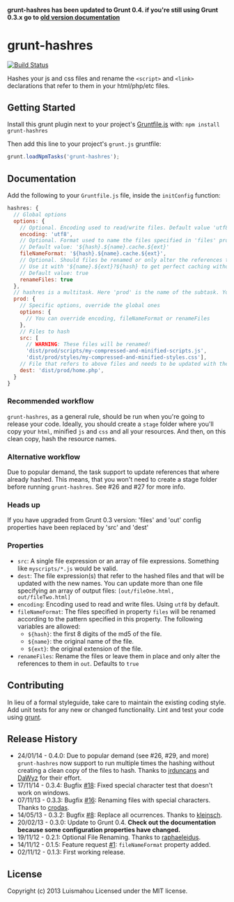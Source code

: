 #### grunt-hashres has been updated to Grunt 0.4. if you're still using Grunt 0.3.x go to [old version documentation](https://github.com/Luismahou/grunt-hashres/blob/master/grunt-0.3-README.md)

# grunt-hashres

[![Build Status](https://api.travis-ci.org/Luismahou/grunt-hashres.png)](https://travis-ci.org/Luismahou/grunt-hashres)

Hashes your js and css files and rename the ```<script>``` and ```<link>``` declarations that refer to them in your html/php/etc files.

## Getting Started
Install this grunt plugin next to your project's [Gruntfile.js][getting_started] with: `npm install grunt-hashres`

Then add this line to your project's `grunt.js` gruntfile:

```js
grunt.loadNpmTasks('grunt-hashres');
```

[grunt]: http://gruntjs.com/
[getting_started]: https://github.com/gruntjs/grunt/blob/master/docs/getting_started.md

## Documentation
Add the following to your ```Gruntfile.js``` file, inside the ```initConfig``` function:

```js
hashres: {
  // Global options
  options: {
    // Optional. Encoding used to read/write files. Default value 'utf8'
    encoding: 'utf8',
    // Optional. Format used to name the files specified in 'files' property.
    // Default value: '${hash}.${name}.cache.${ext}'
    fileNameFormat: '${hash}.${name}.cache.${ext}',
    // Optional. Should files be renamed or only alter the references to the files
    // Use it with '${name}.${ext}?${hash} to get perfect caching without renaming your files
    // Default value: true
    renameFiles: true
  },
  // hashres is a multitask. Here 'prod' is the name of the subtask. You can have as many as you want.
  prod: {
    // Specific options, override the global ones
    options: {
      // You can override encoding, fileNameFormat or renameFiles
    },
    // Files to hash
    src: [
      // WARNING: These files will be renamed!
      'dist/prod/scripts/my-compressed-and-minified-scripts.js',
      'dist/prod/styles/my-compressed-and-minified-styles.css'],
    // File that refers to above files and needs to be updated with the hashed name
    dest: 'dist/prod/home.php',
  }
}
```

### Recommended workflow
```grunt-hashres```, as a general rule, should be run when you're going to release your code. Ideally, you should create a ```stage``` folder where you'll copy your ```html```, minified ```js``` and ```css``` and all your resources. And then, on this clean copy, hash the resource names.

### Alternative workflow
Due to popular demand, the task support to update references that where already hashed. This means, that you won't need to create a stage folder before running ```grunt-hashres```. See #26 and #27 for more info.

### Heads up
If you have upgraded from Grunt 0.3 version: 'files' and 'out' config properties have been replaced by 'src' and 'dest'

### Properties
* ```src```: A single file expression or an array of file expressions.
Something like ```myscripts/*.js``` would be valid.
* ```dest```: The file expression(s) that refer to the hashed files and that will be updated with the new names.
You can update more than one file specifying an array of output files: ```[out/fileOne.html, out/fileTwo.html]```
* ```encoding```: Encoding used to read and write files. Using ```utf8``` by default.
* ```fileNameFormat```: The files specified in property ```files``` will be renamed
according to the pattern specified in this property. The following variables are allowed:
  * ```${hash}```: the first 8 digits of the md5 of the file.
  * ```${name}```: the original name of the file.
  * ```${ext}```: the original extension of the file.
* ```renameFiles```: Rename the files or leave them in place and only alter the references to them in ```out```. Defaults to ```true```

## Contributing
In lieu of a formal styleguide, take care to maintain the existing coding style.
Add unit tests for any new or changed functionality. Lint and test your code using [grunt][grunt].

## Release History
* 24/01/14 - 0.4.0: Due to popular demand (see #26, #29, and more) ```grunt-hashres``` now support to run multiple times the hashing without creating a clean copy of the files to hash. Thanks to [jrduncans](https://github.com/jrduncans) and [DaWyz](https://github.com/DaWyz) for their effort.
* 17/11/14 - 0.3.4: Bugfix [#18](https://github.com/Luismahou/grunt-hashres/pull/18): Fixed special character test that doesn't work on windows.
* 07/11/13 - 0.3.3: Bugfix [#16](https://github.com/Luismahou/grunt-hashres/pull/16): Renaming files with special characters. Thanks to [crodas](https://github.com/crodas).
* 14/05/13 - 0.3.2: Bugfix [#8](https://github.com/Luismahou/grunt-hashres/pull/8): Replace all ocurrences. Thanks to [kleinsch](https://github.com/kleinsch).
* 20/02/13 - 0.3.0: Update to Grunt 0.4. **Check out the documentation because some configuration properties have changed.**
* 19/11/12 - 0.2.1: Optional File Renaming. Thanks to [raphaeleidus](https://github.com/raphaeleidus).
* 14/11/12 - 0.1.5: Feature request [#1](https://github.com/Luismahou/grunt-hashres/issues/1): ```fileNameFormat``` property added.
* 02/11/12 - 0.1.3: First working release.

## License
Copyright (c) 2013 Luismahou
Licensed under the MIT license.
